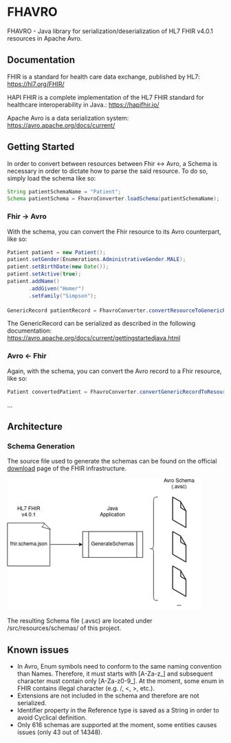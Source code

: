 FHAVRO
=========

FHAVRO - Java library for serialization/deserialization of HL7 FHIR v4.0.1 resources in Apache Avro.

## Documentation

FHIR is a standard for health care data exchange, published by HL7: https://hl7.org/FHIR/ 

HAPI FHIR is a complete implementation of the HL7 FHIR standard for healthcare interoperability in Java.: https://hapifhir.io/

Apache Avro is a data serialization system: https://avro.apache.org/docs/current/

## Getting Started

In order to convert between resources between Fhir <-> Avro, a Schema is necessary in order to dictate how to parse the said resource.
To do so, simply load the schema like so:

```java
String patientSchemaName = "Patient";
Schema patientSchema = FhavroConverter.loadSchema(patientSchemaName);
```

### Fhir → Avro
With the schema, you can convert the Fhir resource to its Avro counterpart, like so:
```java
Patient patient = new Patient();
patient.setGender(Enumerations.AdministrativeGender.MALE);
patient.setBirthDate(new Date());
patient.setActive(true);
patient.addName()
       .addGiven("Homer")
       .setFamily("Simpson");

GenericRecord patientRecord = FhavroConverter.convertResourceToGenericRecord(patient, patientSchema);
```

The GenericRecord can be serialized as described in the following documentation: https://avro.apache.org/docs/current/gettingstartedjava.html

### Avro ← Fhir
Again, with the schema, you can convert the Avro record to a Fhir resource, like so:
```java
Patient convertedPatient = FhavroConverter.convertGenericRecordToResource(patientRecord, patientSchema, Patient.class);
```
...

## Architecture

### Schema Generation

The source file used to generate the schemas can be found on the official [download](https://www.hl7.org/fhir/downloads.html) page of the FHIR infrastructure.

![alt text](https://github.com/Ferlab-Ste-Justine/fhavro/blob/main/doc/images/schema_generation_process.png?raw=true)

The resulting Schema file (.avsc) are located under /src/resources/schemas/ of this project.

## Known issues

 - In Avro, Enum symbols need to conform to the same naming convention than Names. Therefore, it must starts with [A-Za-z_] and subsequent character must contain only [A-Za-z0-9_]. At the moment, some enum in FHIR contains illegal character (e.g. /, <, >, etc.).
 - Extensions are not included in the schema and therefore are not serialized.
 - Identifier property in the Reference type is saved as a String in order to avoid Cyclical definition.
 - Only 616 schemas are supported at the moment, some entities causes issues (only 43 out of 14348).
